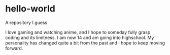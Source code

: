# hello-world
A repository I guess

I love gaming and watching anime, and I hope to someday fully grasp coding and its limitness.
I am now 14 and am going into highschool. My personality has changed quite a bit from the past and I hope to keep moving forward. 
